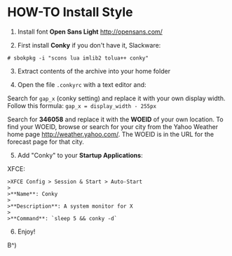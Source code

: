 
# HOW-TO Install Style

1.  Install font **Open Sans Light** http://opensans.com/

2. First install **Conky** if you don't have it, Slackware:

  `# sbokpkg -i "scons lua imlib2 tolua++ conky"`

3. Extract contents of the archive into your home folder

4. Open the file `.conkyrc` with a text editor and:

  Search for `gap_x` (conky setting) and replace it with your own display width. Follow this formula: `gap_x = display_width - 255px`

  Search for **346058** and replace it with the **WOEID** of your own location. To find your WOEID, browse or search for your city from the Yahoo Weather home page http://weather.yahoo.com/. The WOEID is in the URL for the forecast page for that city.

5. Add "Conky" to your **Startup Applications**:

  XFCE:

    >XFCE Config > Session & Start > Auto-Start
    >
    >**Name**: Conky
    >
    >**Description**: A system monitor for X
    >
    >**Command**: `sleep 5 && conky -d`

6. Enjoy!

B^)
